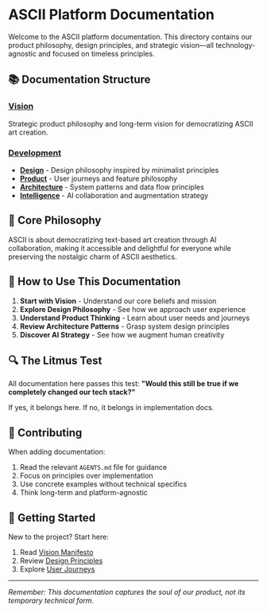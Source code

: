 # ASCII Platform Documentation

Welcome to the ASCII platform documentation. This directory contains our product philosophy, design principles, and strategic vision—all technology-agnostic and focused on timeless principles.

## 📚 Documentation Structure

### [Vision](./vision/)
Strategic product philosophy and long-term vision for democratizing ASCII art creation.

### [Development](./development/)
- **[Design](./development/design/)** - Design philosophy inspired by minimalist principles
- **[Product](./development/product/)** - User journeys and feature philosophy
- **[Architecture](./development/architecture/)** - System patterns and data flow principles
- **[Intelligence](./development/intelligence/)** - AI collaboration and augmentation strategy

## 🎯 Core Philosophy

ASCII is about democratizing text-based art creation through AI collaboration, making it accessible and delightful for everyone while preserving the nostalgic charm of ASCII aesthetics.

## 📖 How to Use This Documentation

1. **Start with Vision** - Understand our core beliefs and mission
2. **Explore Design Philosophy** - See how we approach user experience
3. **Understand Product Thinking** - Learn about user needs and journeys
4. **Review Architecture Patterns** - Grasp system design principles
5. **Discover AI Strategy** - See how we augment human creativity

## 🔍 The Litmus Test

All documentation here passes this test: **"Would this still be true if we completely changed our tech stack?"**

If yes, it belongs here. If no, it belongs in implementation docs.

## 📝 Contributing

When adding documentation:
1. Read the relevant `AGENTS.md` file for guidance
2. Focus on principles over implementation
3. Use concrete examples without technical specifics
4. Think long-term and platform-agnostic

## 🚀 Getting Started

New to the project? Start here:
1. Read [Vision Manifesto](./vision/manifesto.md)
2. Review [Design Principles](./development/design/principles.md)
3. Explore [User Journeys](./development/product/journeys.md)

---

*Remember: This documentation captures the soul of our product, not its temporary technical form.*
